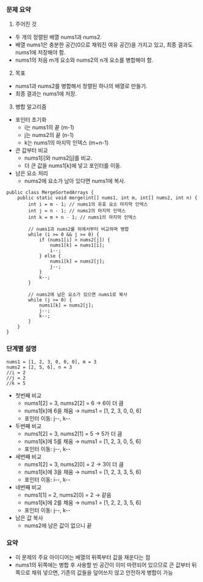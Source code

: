 ### 문제 요약
1. 주어진 것
- 두 개의 정렬된 배열 nums1과 nums2.
- 배열 nums1은 충분한 공간(0으로 채워진 여유 공간)을 가지고 있고, 최종 결과도 nums1에 저장해야 함.
- nums1의 처음 m개 요소와 nums2의 n개 요소를 병합해야 함.
  
2. 목표
- nums1과 nums2를 병합해서 정렬된 하나의 배열로 만들기.
- 최종 결과는 nums1에 저장.

3. 병합 알고리즘
- 포인터 초기화
  -  i는 nums1의 끝 (m-1)
  -  j는 nums2의 끝 (n-1)
  -  k는 nums1의 마지막 인덱스 (m+n-1)
-  큰 값부터 비교
   -  nums1[i]와 nums2[j]를 비교.
   -  더 큰 값을 nums1[k]에 넣고 포인터를 이동.
-  남은 요소 처리
   - nums2에 요소가 남아 있다면 nums1에 복사.

```
public class MergeSortedArrays {
    public static void merge(int[] nums1, int m, int[] nums2, int n) {
        int i = m - 1; // nums1의 유효 요소 마지막 인덱스
        int j = n - 1; // nums2의 마지막 인덱스
        int k = m + n - 1; // nums1의 마지막 인덱스

        // nums1과 nums2를 뒤에서부터 비교하며 병합
        while (i >= 0 && j >= 0) {
            if (nums1[i] > nums2[j]) {
                nums1[k] = nums1[i];
                i--;
            } else {
                nums1[k] = nums2[j];
                j--;
            }
            k--;
        }

        // nums2에 남은 요소가 있으면 nums1로 복사
        while (j >= 0) {
            nums1[k] = nums2[j];
            j--;
            k--;
        }
    }
}
```

### 단계별 설명
```
nums1 = [1, 2, 3, 0, 0, 0], m = 3
nums2 = [2, 5, 6], n = 3
//i = 2
//j = 2
//k = 5
```

- 첫번째 비교
  - nums1[2] = 3, nums2[2] = 6 → 6이 더 큼
  - nums1[k]에 6을 채움 → nums1 = [1, 2, 3, 0, 0, 6]
  - 포인터 이동: j--, k--
- 두번째 비교
  - nums1[2] = 3, nums2[1] = 5 → 5가 더 큼
  - nums1[k]에 5를 채움 → nums1 = [1, 2, 3, 0, 5, 6]
  - 포인터 이동: j--, k--
- 세번째 비교
  - nums1[2] = 3, nums2[0] = 2 → 3이 더 큼
  - nums1[k]에 3을 채움 → nums1 = [1, 2, 3, 3, 5, 6]
  - 포인터 이동: i--, k--
- 네번째 비교
  - nums1[1] = 2, nums2[0] = 2 → 같음
  - nums1[k]에 2를 채움 → nums1 = [1, 2, 2, 3, 5, 6]
  - 포인터 이동: j--, k--
- 남은 값 복사
  - nums2에 남은 값이 없으니 끝

### 요약
- 이 문제의 주요 아이디어는 배열의 뒤쪽부터 값을 채운다는 점
- nums1의 뒤쪽에는 병합 후 사용할 빈 공간이 이미 마련되어 있으므로 큰 값부터 뒤쪽으로 채워 넣으면, 기존의 값들을 덮어쓰지 않고 안전하게 병합이 가능
